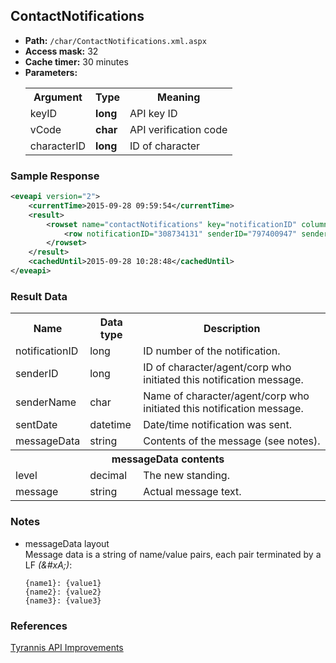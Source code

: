 ## ContactNotifications


* __Path:__ ``/char/ContactNotifications.xml.aspx``
* __Access mask:__ 32
* __Cache timer:__ 30 minutes  
* __Parameters:__
    <table>
        <tbody>
            <tr>
                <th>Argument</th>
                <th>Type</th>
                <th>Meaning</th>
            </tr>
            <tr>
                <td>keyID</td>
                <td><strong>long</strong></td>
                <td>API key ID</td>
            </tr>
            <tr>
                <td>vCode</td>
                <td><strong>char</strong></td>
                <td>API verification code</td>
            </tr>
            <tr>
                <td>characterID</td>
                <td><strong>long</strong></td>
                <td>ID of character</td>
            </tr>
        </tbody>
    </table>

### Sample Response

```xml
<eveapi version="2">
    <currentTime>2015-09-28 09:59:54</currentTime>
    <result>
        <rowset name="contactNotifications" key="notificationID" columns="notificationID,senderID,senderName,sentDate,messageData">
            <row notificationID="308734131" senderID="797400947" senderName="CCP Garthagk" sentDate="2010-05-29 23:04:00" messageData="level: 10&#xA;message: Hi, I want to social network with you!&#xA;" />
        </rowset>
    </result>
    <cachedUntil>2015-09-28 10:28:48</cachedUntil>
</eveapi>
```  

### Result Data

<table>
    <tbody>
        <tr>
            <th>Name</th>
            <th>Data type</th>
            <th>Description</th>
        </tr>
        <tr>
            <td>notificationID</td>
            <td>long</td>
            <td>ID number of the notification.</td>
        </tr>
        <tr>
            <td>senderID</td>
            <td>long</td>
            <td>ID of character/agent/corp who initiated this notification message.</td>
        </tr>
        <tr>
            <td>senderName</td>
            <td>char</td>
            <td>Name of character/agent/corp who initiated this notification message.</td>
        </tr>
        <tr>
            <td>sentDate</td>
            <td>datetime</td>
            <td>Date/time notification was sent.</td>
        </tr>
        <tr>
            <td>messageData</td>
            <td>string</td>
            <td>Contents of the message (see notes).</td>
        </tr>
        <tr>
            <th colspan='3'>messageData contents</th>
        </tr>
        <tr>
            <td>level</td>
            <td>decimal</td>
            <td>The new standing.</td>
        </tr>
        <tr>
            <td>message</td>
            <td>string</td>
            <td>Actual message text.</td>
        </tr>
    </tbody>
</table>

### Notes

* messageData layout    
    Message data is a string of name/value pairs, each pair terminated by a LF _(&amp;#xA;)_:    
    ```
    {name1}: {value1}
    {name2}: {value2}
    {name3}: {value3}
    ```

### References

[Tyrannis API Improvements](http://community.eveonline.com/news/dev-blogs/tyrannis-api-improvements/)
